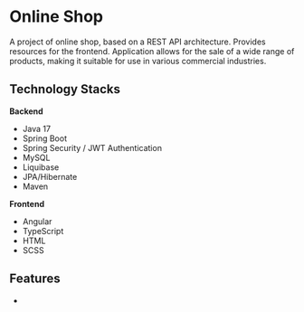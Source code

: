 # Online Shop

A project of online shop, based on a REST API architecture. Provides resources for the frontend. Application allows for the sale of a wide range of products, making it suitable for use in various commercial industries. 


## Technology Stacks

**Backend**

- Java 17
- Spring Boot
- Spring Security / JWT Authentication
- MySQL
- Liquibase
- JPA/Hibernate
- Maven 

**Frontend**

- Angular
- TypeScript
- HTML
- SCSS


## Features

- 

